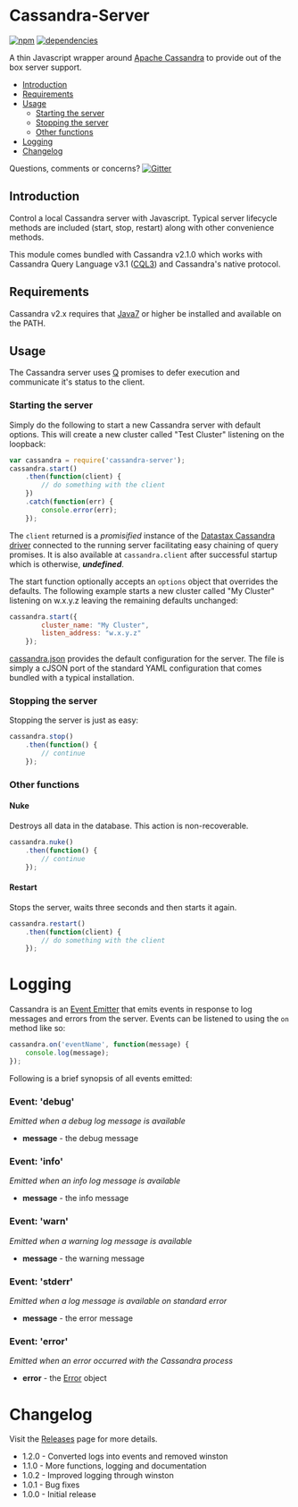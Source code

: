 # Cassandra-Server #
[![npm][npm-image]][npm-url] [![dependencies][david-image]][david-url]

A thin Javascript wrapper around [Apache Cassandra][apache-cassandra] to provide out of the box server support.

* [Introduction](#introduction)
* [Requirements](#requirements)
* [Usage](#usage)
  * [Starting the server](#starting-the-server)
  * [Stopping the server](#stopping-the-server)
  * [Other functions](#other-functions)
* [Logging](#logging)
* [Changelog](#changelog)

Questions, comments or concerns? [![Gitter][gitter-image]][gitter-url]

## Introduction ##
Control a local Cassandra server with Javascript. Typical server lifecycle methods are included (start, stop, restart) along with other convenience methods.

This module comes bundled with Cassandra v2.1.0 which works with Cassandra Query Language v3.1 ([CQL3][cql3]) and Cassandra's native protocol.

## Requirements ##
Cassandra v2.x requires that [Java7][java7] or higher be installed and available on the PATH.

## Usage ##
The Cassandra server uses [Q][q] promises to defer execution and communicate it's status to the client.

### Starting the server ###
Simply do the following to start a new Cassandra server with default options. This will create a new cluster called "Test Cluster" listening on the loopback:

```javascript
var cassandra = require('cassandra-server');
cassandra.start()
    .then(function(client) {
        // do something with the client
    })
    .catch(function(err) {
        console.error(err);
    });
```

The ```client``` returned is a _promisified_ instance of the [Datastax Cassandra driver][datastax-cassandra-driver] connected to the running server facilitating easy chaining of query promises. It is also available at ```cassandra.client``` after successful startup which is otherwise, **_undefined_**.

The start function optionally accepts an ```options``` object that overrides the defaults. The following example starts a new cluster called "My Cluster" listening on w.x.y.z leaving the remaining defaults unchanged:

```javascript
cassandra.start({
        cluster_name: "My Cluster",
        listen_address: "w.x.y.z"
    });
```

[cassandra.json][cassandra-json] provides the default configuration for the server. The file is simply a cJSON port of the standard YAML configuration that comes bundled with a typical installation.

### Stopping the server ###
Stopping the server is just as easy:

```javascript
cassandra.stop()
    .then(function() {
        // continue
    });
```

### Other functions ##

#### Nuke ####
Destroys all data in the database. This action is non-recoverable.

```javascript
cassandra.nuke()
    .then(function() {
        // continue
    });
```

#### Restart ####
Stops the server, waits three seconds and then starts it again.

```javascript
cassandra.restart()
    .then(function(client) {
        // do something with the client
    });
```

# Logging #
Cassandra is an [Event Emitter][event-emitter] that emits events in response to log messages and errors from the server. Events can be listened to using the ```on``` method like so:

```javascript
cassandra.on('eventName', function(message) {
    console.log(message);
});
```

Following is a brief synopsis of all events emitted:

### Event: 'debug' ###
_Emitted when a debug log message is available_

* **message** - the debug message

### Event: 'info' ###
_Emitted when an info log message is available_

* **message** - the info message

### Event: 'warn' ###
_Emitted when a warning log message is available_

* **message** - the warning message

### Event: 'stderr' ###
_Emitted when a log message is available on standard error_

* **message** - the error message

### Event: 'error' ###
_Emitted when an error occurred with the Cassandra process_

* **error** - the [Error][error] object

# Changelog #
Visit the [Releases][releases] page for more details.

* 1.2.0 - Converted logs into events and removed winston
* 1.1.0 - More functions, logging and documentation
* 1.0.2 - Improved logging through winston
* 1.0.1 - Bug fixes
* 1.0.0 - Initial release

[npm-image]: https://nodei.co/npm/cassandra-server.png?downloads=true&downloadRank=true&stars=true
[npm-url]: https://nodei.co/npm/cassandra-server
[david-image]: https://david-dm.org/varunmc/cassandra-server.svg?style=flat
[david-url]: https://david-dm.org/varunmc/cassandra-server
[apache-cassandra]: http://cassandra.apache.org
[gitter-image]: https://badges.gitter.im/Join%20Chat.svg
[gitter-url]: https://gitter.im/varunmc/cassandra-server?utm_source=badge&utm_medium=badge&utm_campaign=pr-badge&utm_content=badge
[cql3]: http://www.datastax.com/documentation/cql/3.1/cql/cql_intro_c.html
[java7]: http://www.oracle.com/technetwork/java/javase/downloads/jdk7-downloads-1880260.html
[q]: https://github.com/kriskowal/q
[datastax-cassandra-driver]: https://github.com/datastax/nodejs-driver
[cassandra-json]: https://cdn.rawgit.com/varunmc/cassandra-server/master/cassandra.json
[event-emitter]: http://nodejs.org/api/events.html
[error]: https://developer.mozilla.org/en-US/docs/Web/JavaScript/Reference/Global_Objects/Error
[releases]: https://github.com/varunmc/cassandra-server/releases
